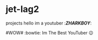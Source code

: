 # jet-lag2
projects
hello im a youtuber
:_**ZHARKBOY**_:

#WOW# :bowtie: Im The Best YouTuber :wink:  

